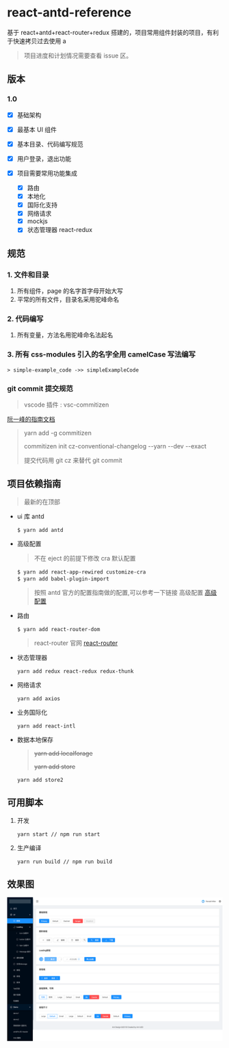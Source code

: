 # react-antd-reference

基于 react+antd+react-router+redux 搭建的，项目常用组件封装的项目，有利于快速拷贝过去使用
a

> 项目进度和计划情况需要查看 issue 区。

## 版本

### 1.0

- [x] 基础架构
- [x] 最基本 UI 组件
- [x] 基本目录、代码编写规范
- [x] 用户登录，退出功能
- [x] 项目需要常用功能集成

  - [x] 路由
  - [x] 本地化
  - [x] 国际化支持
  - [x] 网络请求
  - [x] mockjs
  - [x] 状态管理器 react-redux

## 规范

### 1. 文件和目录

1. 所有组件，page 的名字首字母开始大写
2. 平常的所有文件，目录名采用驼峰命名

### 2. 代码编写

1. 所有变量，方法名用驼峰命名法起名

### 3. 所有 css-modules 引入的名字全用 camelCase 写法编写

    > simple-example_code ->> simpleExampleCode

### git commit 提交规范

> vscode 插件 : vsc-commitizen

[阮一峰的指南文档](http://www.ruanyifeng.com/blog/2016/01/commit_message_change_log.html)

> yarn add -g commitizen
>
> commitizen init cz-conventional-changelog --yarn --dev --exact
>
> 提交代码用 git cz 来替代 git commit

## 项目依赖指南

> 最新的在顶部

- ui 库 antd

  ```
  $ yarn add antd
  ```

- 高级配置

  > 不在 eject 的前提下修改 cra 默认配置

  ```
  $ yarn add react-app-rewired customize-cra
  $ yarn add babel-plugin-import
  ```

  > 按照 antd 官方的配置指南做的配置,可以参考一下链接
  > 高级配置 [高级配置](https://ant.design/docs/react/use-with-create-react-app-cn#%E9%AB%98%E7%BA%A7%E9%85%8D%E7%BD%AE)

- 路由

  ```
  $ yarn add react-router-dom
  ```

  > react-router 官网 [react-router](https://reacttraining.com/react-router/web/guides/quick-start)

- 状态管理器

  ```
  yarn add redux react-redux redux-thunk
  ```

- 网络请求

  ```
  yarn add axios
  ```

- 业务国际化

  ```
  yarn add react-intl
  ```

- 数据本地保存
  > ~~yarn add localforage~~
  >
  > ~~yarn add store~~
  ```
  yarn add store2
  ```

## 可用脚本

1. 开发

   ```
   yarn start // npm run start
   ```

2. 生产编译

   ```
   yarn run build // npm run build
   ```

## 效果图

![](react-reference-demo-thumb.png)
